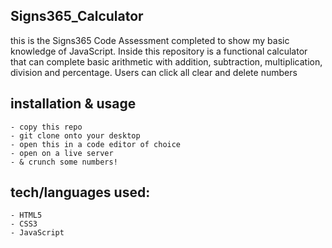 ## Signs365_Calculator
this is the Signs365 Code Assessment completed to show my basic knowledge of JavaScript. Inside this repository is a functional calculator that can complete basic arithmetic with addition, subtraction, multiplication, division and percentage. Users can click all clear and delete numbers

## installation & usage
    - copy this repo
    - git clone onto your desktop
    - open this in a code editor of choice
    - open on a live server
    - & crunch some numbers!

## tech/languages used: 
    - HTML5 
    - CSS3
    - JavaScript